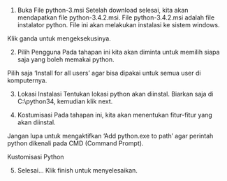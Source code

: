 1. Buka File python-3.msi
Setelah download selesai, kita akan mendapatkan file python-3.4.2.msi. File python-3.4.2.msi adalah file instalator python. File ini akan melakukan instalasi ke sistem windows.

Klik ganda untuk mengeksekusinya.

2. Pilih Pengguna
Pada tahapan ini kita akan diminta untuk memilih siapa saja yang boleh memakai python.

Pilih saja ‘Install for all users’ agar bisa dipakai untuk semua user di komputernya.

3. Lokasi Instalasi
Tentukan lokasi python akan diinstal. Biarkan saja di C:\python34\, kemudian klik next.

4. Kostumisasi
Pada tahapan ini, kita akan menentukan fitur-fitur yang akan diinstal.

Jangan lupa untuk mengaktifkan ‘Add python.exe to path’ agar perintah python dikenali pada CMD (Command Prompt).

Kustomisasi Python

5. Selesai…
Klik finish untuk menyelesaikan.
